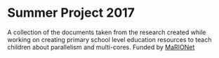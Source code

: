 # Summer Project 2017

A collection of the documents taken from the research created while working on creating primary school level education resources to teach children about parallelism and multi-cores. Funded by [MaRIONet](http://manycore.org.uk/)
